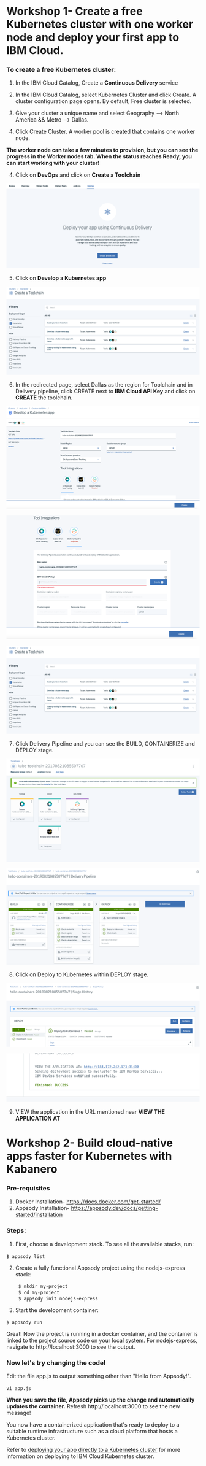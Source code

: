 # Workshop 1- Create a free Kubernetes cluster with one worker node and deploy your first app to IBM Cloud.

### To create a free Kubernetes cluster:

1. In the IBM Cloud Catalog, Create a **Continuous Delivery** service

1. In the IBM Cloud Catalog, select Kubernetes Cluster and click Create. A cluster configuration page opens. By default, Free cluster is selected.

2. Give your cluster a unique name and select Geography --> North America && Metro --> Dallas.

3. Click Create Cluster. A worker pool is created that contains one worker node.

**The worker node can take a few minutes to provision, but you can see the progress in the Worker nodes tab. When the status reaches Ready, you can start working with your cluster!**

4. Click on **DevOps** and click on **Create a Toolchain** 

![DevOps](/images/9.png)

5. Click on **Develop a Kubernetes app** 

![DevOps](/images/1.png)

6. In the redirected page, select Dallas as the region for Toolchain and in Delivery pipeline, click CREATE next to **IBM Cloud API Key** and click on **CREATE** the toolchain.

![DevOps](/images/8.png)

![DevOps](/images/7.png)

![DevOps](/images/1.png)

7. Click Delivery Pipeline and you can see the BUILD, CONTAINERIZE and DEPLOY stage.

![DevOps](/images/6.png)

![DevOps](/images/delivery_pipeline.png)

8. Click on Deploy to Kubernetes within DEPLOY stage.

![DevOps](/images/2.png)

![DevOps](/images/5.png)

9. VIEW the application in the URL mentioned near **VIEW THE APPLICATION AT**


# Workshop 2- Build cloud-native apps faster for Kubernetes with Kabanero

### Pre-requisites

1. Docker Installation- https://docs.docker.com/get-started/
2. Appsody Installation- https://appsody.dev/docs/getting-started/installation

### Steps:

1. First, choose a development stack. To see all the available stacks, run:

``
      $ appsody list
            ``

2. Create a fully functional Appsody project using the nodejs-express stack:

     ```
      $ mkdir my-project
      $ cd my-project
      $ appsody init nodejs-express
      ```

3. Start the development container:

``
      $ appsody run
``

Great! Now the project is running in a docker container, and the container is linked to the project source code on your local system. For nodejs-express, navigate to http://localhost:3000 to see the output.


### Now let's try changing the code!


Edit the file app.js to output something other than "Hello from Appsody!".

``
vi app.js
``

**When you save the file, Appsody picks up the change and automatically updates the container.** Refresh http://localhost:3000 to see the new message!


You now have a containerized application that's ready to deploy to a suitable runtime infrastructure such as a cloud platform that hosts a Kubernetes cluster.


Refer to [deploying your app directly to a Kubernetes cluster](https://appsody.dev/docs/using-appsody/building-and-deploying) for more information on deploying to IBM Cloud Kubernetes cluster.
